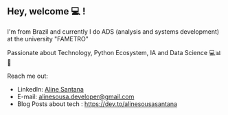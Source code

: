 ## Hey, welcome 💻 !  

I'm from Brazil and currently I do ADS (analysis and systems development) at the university "FAMETRO"
<p>Passionate about Technology, Python Ecosystem, IA and Data Science 💻📊🤖</p>


Reach me out:
* LinkedIn: [Aline Santana](https://www.linkedin.com/in/aline-sousa-santana-131535256/)
* E-mail: alinesousa.developer@gmail.com
* Blog Posts about tech : https://dev.to/alinesousasantana
